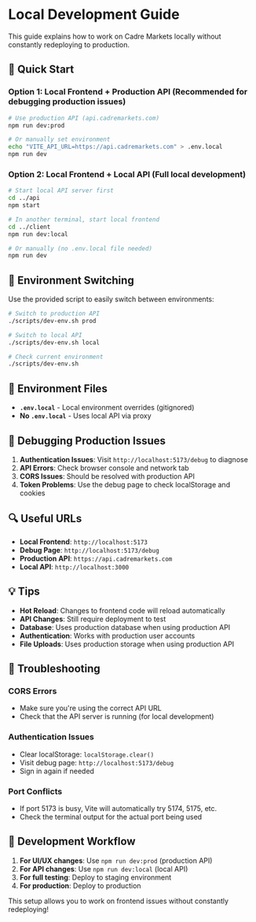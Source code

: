# Local Development Guide

This guide explains how to work on Cadre Markets locally without constantly redeploying to production.

## 🚀 Quick Start

### Option 1: Local Frontend + Production API (Recommended for debugging production issues)

```bash
# Use production API (api.cadremarkets.com)
npm run dev:prod

# Or manually set environment
echo "VITE_API_URL=https://api.cadremarkets.com" > .env.local
npm run dev
```

### Option 2: Local Frontend + Local API (Full local development)

```bash
# Start local API server first
cd ../api
npm start

# In another terminal, start local frontend
cd ../client
npm run dev:local

# Or manually (no .env.local file needed)
npm run dev
```

## 🔧 Environment Switching

Use the provided script to easily switch between environments:

```bash
# Switch to production API
./scripts/dev-env.sh prod

# Switch to local API
./scripts/dev-env.sh local

# Check current environment
./scripts/dev-env.sh
```

## 📁 Environment Files

- **`.env.local`** - Local environment overrides (gitignored)
- **No `.env.local`** - Uses local API via proxy

## 🐛 Debugging Production Issues

1. **Authentication Issues**: Visit `http://localhost:5173/debug` to diagnose
2. **API Errors**: Check browser console and network tab
3. **CORS Issues**: Should be resolved with production API
4. **Token Problems**: Use the debug page to check localStorage and cookies

## 🔍 Useful URLs

- **Local Frontend**: `http://localhost:5173`
- **Debug Page**: `http://localhost:5173/debug`
- **Production API**: `https://api.cadremarkets.com`
- **Local API**: `http://localhost:3000`

## 💡 Tips

- **Hot Reload**: Changes to frontend code will reload automatically
- **API Changes**: Still require deployment to test
- **Database**: Uses production database when using production API
- **Authentication**: Works with production user accounts
- **File Uploads**: Uses production storage when using production API

## 🚨 Troubleshooting

### CORS Errors
- Make sure you're using the correct API URL
- Check that the API server is running (for local development)

### Authentication Issues
- Clear localStorage: `localStorage.clear()`
- Visit debug page: `http://localhost:5173/debug`
- Sign in again if needed

### Port Conflicts
- If port 5173 is busy, Vite will automatically try 5174, 5175, etc.
- Check the terminal output for the actual port being used

## 📝 Development Workflow

1. **For UI/UX changes**: Use `npm run dev:prod` (production API)
2. **For API changes**: Use `npm run dev:local` (local API)
3. **For full testing**: Deploy to staging environment
4. **For production**: Deploy to production

This setup allows you to work on frontend issues without constantly redeploying! 